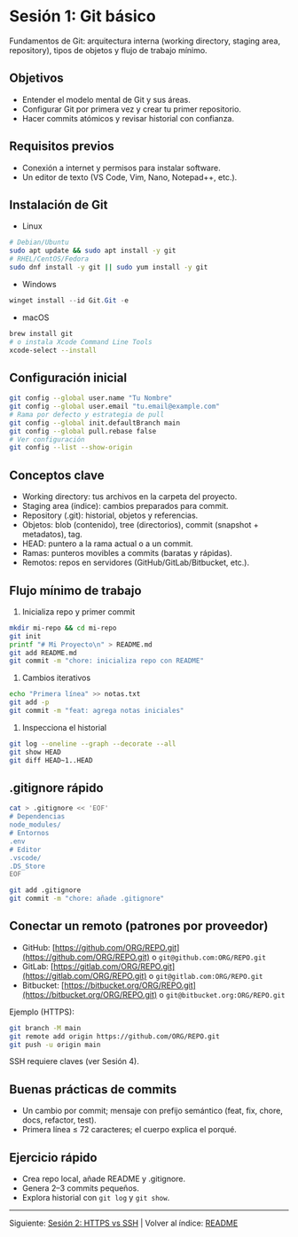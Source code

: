# Sesión 1: Git básico

Fundamentos de Git: arquitectura interna (working directory, staging area, repository), tipos de objetos y flujo de trabajo mínimo.

## Objetivos

- Entender el modelo mental de Git y sus áreas.
- Configurar Git por primera vez y crear tu primer repositorio.
- Hacer commits atómicos y revisar historial con confianza.

## Requisitos previos

- Conexión a internet y permisos para instalar software.
- Un editor de texto (VS Code, Vim, Nano, Notepad++, etc.).

## Instalación de Git

- Linux

```bash
# Debian/Ubuntu
sudo apt update && sudo apt install -y git
# RHEL/CentOS/Fedora
sudo dnf install -y git || sudo yum install -y git
```

- Windows

```powershell
winget install --id Git.Git -e
```

- macOS

```bash
brew install git
# o instala Xcode Command Line Tools
xcode-select --install
```

## Configuración inicial

```bash
git config --global user.name "Tu Nombre"
git config --global user.email "tu.email@example.com"
# Rama por defecto y estrategia de pull
git config --global init.defaultBranch main
git config --global pull.rebase false
# Ver configuración
git config --list --show-origin
```

## Conceptos clave

- Working directory: tus archivos en la carpeta del proyecto.
- Staging area (índice): cambios preparados para commit.
- Repository (.git): historial, objetos y referencias.
- Objetos: blob (contenido), tree (directorios), commit (snapshot + metadatos), tag.
- HEAD: puntero a la rama actual o a un commit.
- Ramas: punteros movibles a commits (baratas y rápidas).
- Remotos: repos en servidores (GitHub/GitLab/Bitbucket, etc.).

## Flujo mínimo de trabajo

1) Inicializa repo y primer commit

```bash
mkdir mi-repo && cd mi-repo
git init
printf "# Mi Proyecto\n" > README.md
git add README.md
git commit -m "chore: inicializa repo con README"
```

1) Cambios iterativos

```bash
echo "Primera línea" >> notas.txt
git add -p
git commit -m "feat: agrega notas iniciales"
```

1) Inspecciona el historial

```bash
git log --oneline --graph --decorate --all
git show HEAD
git diff HEAD~1..HEAD
```

## .gitignore rápido

```bash
cat > .gitignore << 'EOF'
# Dependencias
node_modules/
# Entornos
.env
# Editor
.vscode/
.DS_Store
EOF

git add .gitignore
git commit -m "chore: añade .gitignore"
```

## Conectar un remoto (patrones por proveedor)

- GitHub: [https://github.com/ORG/REPO.git](https://github.com/ORG/REPO.git) o `git@github.com:ORG/REPO.git`
- GitLab: [https://gitlab.com/ORG/REPO.git](https://gitlab.com/ORG/REPO.git) o `git@gitlab.com:ORG/REPO.git`
- Bitbucket: [https://bitbucket.org/ORG/REPO.git](https://bitbucket.org/ORG/REPO.git) o `git@bitbucket.org:ORG/REPO.git`

Ejemplo (HTTPS):

```bash
git branch -M main
git remote add origin https://github.com/ORG/REPO.git
git push -u origin main
```

SSH requiere claves (ver Sesión 4).

## Buenas prácticas de commits

- Un cambio por commit; mensaje con prefijo semántico (feat, fix, chore, docs, refactor, test).
- Primera línea ≤ 72 caracteres; el cuerpo explica el porqué.

## Ejercicio rápido

- Crea repo local, añade README y .gitignore.
- Genera 2–3 commits pequeños.
- Explora historial con `git log` y `git show`.

---

Siguiente: [Sesión 2: HTTPS vs SSH](./02-https-vs-ssh.md) | Volver al índice: [README](/README.md)
